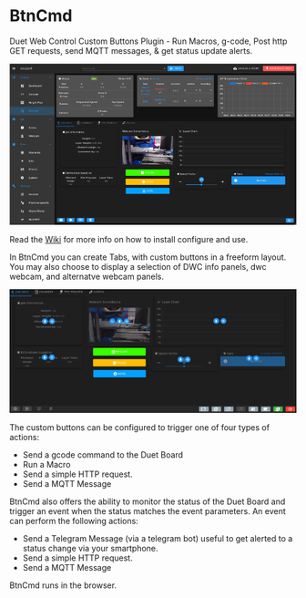 # BtnCmd
Duet Web Control Custom Buttons Plugin - Run Macros, g-code, Post http GET requests, send MQTT messages, &amp; get status update alerts.

![BtnCmd Main Screen](https://github.com/MintyTrebor/BtnCmd/blob/main/wikires/BtnCmd_MainSplash1_0.8.8(1080).png)  

Read the [Wiki](https://github.com/MintyTrebor/BtnCmd/wiki) for more info on how to install configure and use.

In BtnCmd you can create Tabs, with custom buttons in a freeform layout. You may also choose to display a selection of DWC info panels, dwc webcam, and alternatve webcam panels.  

![BtnCmd Edit Mode](https://github.com/MintyTrebor/BtnCmd/blob/main/wikires/BtnCmd_EditMode_FullScreen_0.8.8(1080).png)  

The custom buttons can be configured to trigger one of four types of actions:  
* Send a gcode command to the Duet Board  
* Run a Macro  
* Send a simple HTTP request.
* Send a MQTT Message

BtnCmd also offers the ability to monitor the status of the Duet Board and trigger an event when the status matches the event parameters. An event can perform the following actions:  
* Send a Telegram Message (via a telegram bot) useful to get alerted to a status change via your smartphone.
* Send a simple HTTP request.
* Send a MQTT Message


BtnCmd runs in the browser.


